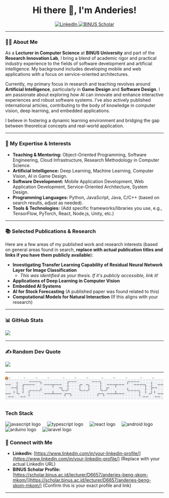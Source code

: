 <h1 align="center">Hi there 👋, I'm Anderies!</h1>

<p align="center">
  <a href="https://www.linkedin.com/in/your-linkedin-profile/" target="_blank">
    <img src="https://img.shields.io/badge/LinkedIn-0077B5?style=for-the-badge&logo=linkedin&logoColor=white" alt="LinkedIn" />
  </a>
  <a href="https://scholar.binus.ac.id/lecturer/D6657/anderies-beng-skom-mkom/" target="_blank">
    <img src="https://img.shields.io/badge/BINUS%20Scholar-002D62?style=for-the-badge&logo=data%3Aimage%2Fsvg%2Bxml%3Bbase64%2CPHN2ZyB2aWV3Qm94PSIwIDAgMjQgMjQiIHhtbG5zPSJodHRwOi8vd3d3LnczLm9yZy8yMDAwL3N2ZyI%2BIHxwYXRoIGZpbGw9IiNGRkZGRkYiIGQ9Ik0zLDUuNzVoMy42M2w2LjE1LDEyLjU1TDE5LDE2Ljk5VjUuNzVINjAyLjEzQzIyLDUuNzUgMjEsNS45IDIxLDYuNTRWMjAuNzljMCwwLjQ4LTAuMTMsMC44Mi0wLjM5LDEuMDRjLTAuMjYsMC4yMi0wLjYzLDAuMzgtMS4xMSwwLjQ4Yy0wLjQ4LDAuMS0xLjI0LDAuMTUtMi4yOSwwLjE1SDExLjA5Yy0wLjkyLDAtMS42NS0wLjA1LTIuMjEtMC4xNWMtMC41Ny0wLjEtMC45MS0wLjI2LTEuMDUtMC40NGMtMC4xNS0wLjE4LTAuMjgtMC40My0wLjQtMC43NVY1Ljc1WiIvPjwvc3ZnPg%3D%3D&logoColor=white" alt="BINUS Scholar" />
  </a>
  </p>

---

### 👨‍💻 About Me

As a **Lecturer in Computer Science** at **BINUS University** and part of the **Research Innovation Lab**, I bring a blend of academic rigor and practical industry experience to the fields of software development and artificial intelligence. My background includes developing mobile and web applications with a focus on service-oriented architectures.

Currently, my primary focus in research and teaching revolves around **Artificial Intelligence**, particularly in **Game Design** and **Software Design**. I am passionate about exploring how AI can innovate and enhance interactive experiences and robust software systems. I've also actively published international articles, contributing to the body of knowledge in computer vision, deep learning, and embedded applications.

I believe in fostering a dynamic learning environment and bridging the gap between theoretical concepts and real-world application.

---

### 🚀 My Expertise & Interests

* **Teaching & Mentoring:** Object-Oriented Programming, Software Engineering, Cloud Infrastructure, Research Methodology in Computer Science.
* **Artificial Intelligence:** Deep Learning, Machine Learning, Computer Vision, AI in Game Design.
* **Software Development:** Mobile Application Development, Web Application Development, Service-Oriented Architecture, System Design.
* **Programming Languages:** Python, JavaScript, Java, C/C++ (based on search results, adjust as needed).
* **Tools & Technologies:** (Add specific frameworks/libraries you use, e.g., TensorFlow, PyTorch, React, Node.js, Unity, etc.)

---

### 📚 Selected Publications & Research

Here are a few areas of my published work and research interests (based on general areas found in search, **replace with actual publication titles and links if you have them publicly available**):

* **Investigating Transfer Learning Capability of Residual Neural Network Layer for Image Classification**
    * *This was identified as your thesis. If it's publicly accessible, link it!*
* **Applications of Deep Learning in Computer Vision**
* **Embedded AI Systems**
* **AI for Stock Forecasting** (A published paper was found related to this)
* **Computational Models for Natural Interaction** (If this aligns with your research)

---

### 📊 GitHub Stats
![](https://github-readme-stats.vercel.app/api?username=anderies&theme=default&hide_border=false&include_all_commits=false&count_private=false)

---

### ✍️ Random Dev Quote
![](https://quotes-github-readme.vercel.app/api?type=horizontal&theme=radical)

<!-- Proudly created with GPRM ( https://gprm.itsvg.in ) -->

---

<picture>
  <source media="(prefers-color-scheme: dark)" srcset="https://raw.githubusercontent.com/anderies/anderies/output/pacman-contribution-graph-dark.svg">
  <source media="(prefers-color-scheme: light)" srcset="https://raw.githubusercontent.com/anderies/anderies/output/pacman-contribution-graph.svg">
  <img alt="pacman contribution graph" src="https://raw.githubusercontent.com/anderies/anderies/output/pacman-contribution-graph.svg">
</picture>

### Tech Stack

<div align="left">
  <img src="https://cdn.jsdelivr.net/gh/devicons/devicon/icons/javascript/javascript-original.svg" height="40" alt="javascript logo"  />
  <img width="12" />
  <img src="https://cdn.jsdelivr.net/gh/devicons/devicon/icons/typescript/typescript-original.svg" height="40" alt="typescript logo"  />
  <img width="12" />
  <img src="https://cdn.jsdelivr.net/gh/devicons/devicon/icons/react/react-original.svg" height="40" alt="react logo"  />
  <img width="12" />
  <img src="https://cdn.jsdelivr.net/gh/devicons/devicon/icons/android/android-original.svg" height="40" alt="android logo"  />
  <img width="12" />
  <img src="https://cdn.jsdelivr.net/gh/devicons/devicon/icons/arduino/arduino-original.svg" height="40" alt="arduino logo"  />
  <img width="12" />
  <img src="https://cdn.jsdelivr.net/gh/devicons/devicon/icons/laravel/laravel-original.svg" height="40" alt="laravel logo"  />
</div>

###


### 🤝 Connect with Me

* **LinkedIn:** [https://www.linkedin.com/in/your-linkedin-profile/](https://www.linkedin.com/in/your-linkedin-profile/) (Replace with your actual LinkedIn URL)
* **BINUS Scholar Profile:** [https://scholar.binus.ac.id/lecturer/D6657/anderies-beng-skom-mkom/](https://scholar.binus.ac.id/lecturer/D6657/anderies-beng-skom-mkom/) (Confirm this is your exact profile and link)

---
